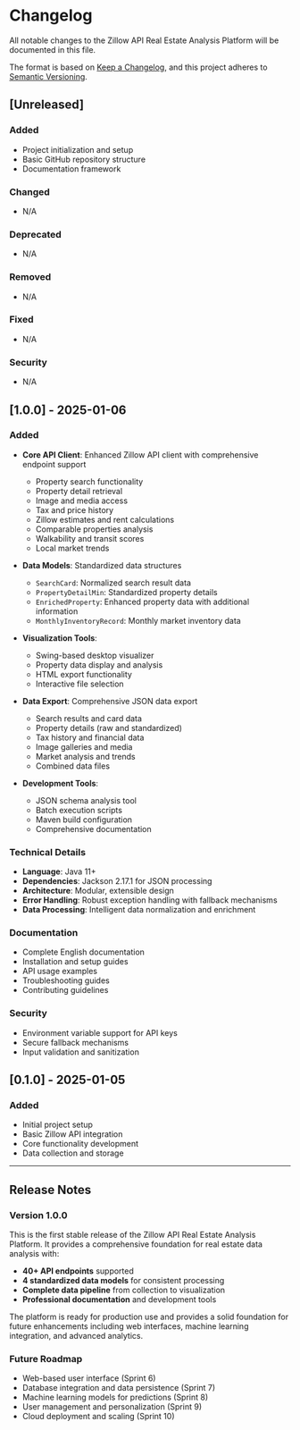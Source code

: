 # Changelog

All notable changes to the Zillow API Real Estate Analysis Platform will be documented in this file.

The format is based on [Keep a Changelog](https://keepachangelog.com/en/1.0.0/),
and this project adheres to [Semantic Versioning](https://semver.org/spec/v2.0.0.html).

## [Unreleased]

### Added
- Project initialization and setup
- Basic GitHub repository structure
- Documentation framework

### Changed
- N/A

### Deprecated
- N/A

### Removed
- N/A

### Fixed
- N/A

### Security
- N/A

## [1.0.0] - 2025-01-06

### Added
- **Core API Client**: Enhanced Zillow API client with comprehensive endpoint support
  - Property search functionality
  - Property detail retrieval
  - Image and media access
  - Tax and price history
  - Zillow estimates and rent calculations
  - Comparable properties analysis
  - Walkability and transit scores
  - Local market trends

- **Data Models**: Standardized data structures
  - `SearchCard`: Normalized search result data
  - `PropertyDetailMin`: Standardized property details
  - `EnrichedProperty`: Enhanced property data with additional information
  - `MonthlyInventoryRecord`: Monthly market inventory data

- **Visualization Tools**: 
  - Swing-based desktop visualizer
  - Property data display and analysis
  - HTML export functionality
  - Interactive file selection

- **Data Export**: Comprehensive JSON data export
  - Search results and card data
  - Property details (raw and standardized)
  - Tax history and financial data
  - Image galleries and media
  - Market analysis and trends
  - Combined data files

- **Development Tools**:
  - JSON schema analysis tool
  - Batch execution scripts
  - Maven build configuration
  - Comprehensive documentation

### Technical Details
- **Language**: Java 11+
- **Dependencies**: Jackson 2.17.1 for JSON processing
- **Architecture**: Modular, extensible design
- **Error Handling**: Robust exception handling with fallback mechanisms
- **Data Processing**: Intelligent data normalization and enrichment

### Documentation
- Complete English documentation
- Installation and setup guides
- API usage examples
- Troubleshooting guides
- Contributing guidelines

### Security
- Environment variable support for API keys
- Secure fallback mechanisms
- Input validation and sanitization

## [0.1.0] - 2025-01-05

### Added
- Initial project setup
- Basic Zillow API integration
- Core functionality development
- Data collection and storage

---

## Release Notes

### Version 1.0.0
This is the first stable release of the Zillow API Real Estate Analysis Platform. It provides a comprehensive foundation for real estate data analysis with:

- **40+ API endpoints** supported
- **4 standardized data models** for consistent processing
- **Complete data pipeline** from collection to visualization
- **Professional documentation** and development tools

The platform is ready for production use and provides a solid foundation for future enhancements including web interfaces, machine learning integration, and advanced analytics.

### Future Roadmap
- Web-based user interface (Sprint 6)
- Database integration and data persistence (Sprint 7)
- Machine learning models for predictions (Sprint 8)
- User management and personalization (Sprint 9)
- Cloud deployment and scaling (Sprint 10)

